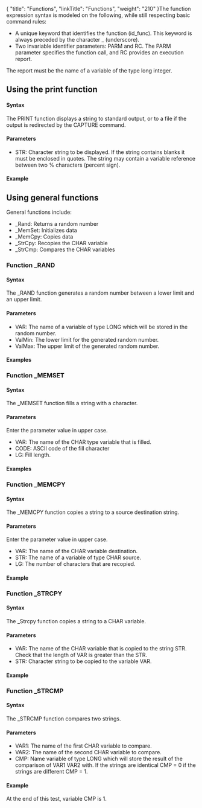 {
    "title": "Functions",
    "linkTitle": "Functions",
    "weight": "210"
}The function expression syntax is modeled on the following, while still respecting basic command rules:

-   A unique keyword that identifies the function (id\_func). This keyword is always preceded by the character \_ (underscore).
-   Two invariable identifier parameters: PARM and RC. The PARM parameter specifies the function call, and RC provides an execution report.

The report must be the name of a variable of the type long integer.

## Using the print function

#### Syntax

The PRINT function displays a string to standard output, or to a file if the output is redirected by the CAPTURE command.

#### Parameters

-   STR: Character string to be displayed. If the string contains blanks it must be enclosed in quotes. The string may contain a variable reference between two % characters (percent sign).

#### Example

## Using general functions

General functions include:

-   \_Rand: Returns a random number
-   \_MemSet: Initializes data
-   \_MemCpy: Copies data
-   \_StrCpy: Recopies the CHAR variable
-   \_StrCmp: Compares the CHAR variables

### Function \_RAND

#### Syntax

The \_RAND function generates a random number between a lower limit and an upper limit.

#### Parameters

-   VAR: The name of a variable of type LONG which will be stored in the random number.
-   ValMin: The lower limit for the generated random number.
-   ValMax: The upper limit of the generated random number.

#### Examples

### Function \_MEMSET

#### Syntax

The \_MEMSET function fills a string with a character.

#### Parameters

Enter the parameter value in upper case.

-   VAR: The name of the CHAR type variable that is filled.
-   CODE: ASCII code of the fill character
-   LG: Fill length.

#### Examples

### Function \_MEMCPY

#### Syntax

The \_MEMCPY function copies a string to a source destination string.

#### Parameters

Enter the parameter value in upper case.

-   VAR: The name of the CHAR variable destination.
-   STR: The name of a variable of type CHAR source.
-   LG: The number of characters that are recopied.

#### Example

### Function \_STRCPY

#### Syntax

The \_Strcpy function copies a string to a CHAR variable.

#### Parameters

-   VAR: The name of the CHAR variable that is copied to the string STR. Check that the length of VAR is greater than the STR.
-   STR: Character string to be copied to the variable VAR.

#### Example

### Function \_STRCMP

#### Syntax

The \_STRCMP function compares two strings.

#### Parameters

-   VAR1: The name of the first CHAR variable to compare.
-   VAR2: The name of the second CHAR variable to compare.
-   CMP: Name variable of type LONG which will store the result of the comparison of VAR1 VAR2 with. If the strings are identical CMP = 0 if the strings are different CMP = 1.

#### Example

At the end of this test, variable CMP is 1.
